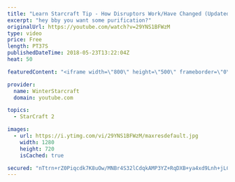 ```yaml
---
title: "Learn Starcraft Tip - How Disruptors Work/Have Changed (Updated Patch 4.0 2018)"
excerpt: "hey bby you want some purification?"
originalUrl: https://youtube.com/watch?v=29YNS1BFWzM
type: video
price: Free
length: PT37S
publishedDateTime: 2018-05-23T13:22:04Z
heat: 50

featuredContent: "<iframe width=\"800\" height=\"500\" frameborder=\"0\" src=\"https://www.youtube.com/embed/29YNS1BFWzM\" allow=\"accelerometer; autoplay; encrypted-media; gyroscope; picture-in-picture\" allowfullscreen></iframe>"

provider:
  name: WinterStarcraft
  domain: youtube.com

topics:
  - StarCraft 2

images:
  - url: https://i.ytimg.com/vi/29YNS1BFWzM/maxresdefault.jpg
    width: 1280
    height: 720
    isCached: true

secured: "nTtrn+rZ0Piqcdk7K8uOw/MNBr4S32lCdqkAMP3YZ+RqDXB+ya4xd9Lnh+jLCbYW6LHhd5L4jDQ8BFqWFI0c5C6gnw8TxV+J27wAF7YtyYN6e/miikUJaGWERMr2jy9yV1JH30SanS8cCBxVr4Wg9WK6r9JRmY2r+qyYUcgNK0mNDZd8Sh1+Xmq87AjRPyZn02XWfYV2CUYSkPGNvkhdwU8chY2vANo19/eTjIp0SPgsmHbLUrHxIQP/QbquDY6PCcSx+es+rTLLXc1Ul0p2P8Y6rXYP6ZFEiW+aTxGUtfyVkidqKghtqXJAv/vM6IIG8QBCLUSqRX+GKpcb7lX8GetGHhQLvIiPdosnY2m/8doO0ayU0gVgqYC3gE41m8NPVUMl+dA0Fd8RFuxOWuJc3frDRDj2/QQ+e8GBcdtVVjI=;74BZvHfjFG1761zQOZC6eg=="
---
```


